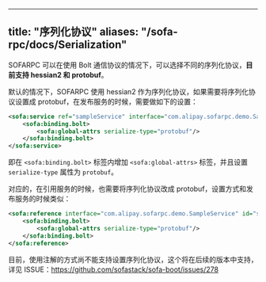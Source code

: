 
---

title: "序列化协议"
aliases: "/sofa-rpc/docs/Serialization"
---

SOFARPC 可以在使用 Bolt 通信协议的情况下，可以选择不同的序列化协议，**目前支持 hessian2 和 protobuf**。

默认的情况下，SOFARPC 使用 hessian2 作为序列化协议，如果需要将序列化协议设置成 protobuf，在发布服务的时候，需要做如下的设置：

```xml
<sofa:service ref="sampleService" interface="com.alipay.sofarpc.demo.SampleService">
    <sofa:binding.bolt>
        <sofa:global-attrs serialize-type="protobuf"/>
    </sofa:binding.bolt>
</sofa:service>
```

即在 `<sofa:binding.bolt>` 标签内增加 `<sofa:global-attrs>` 标签，并且设置 `serialize-type` 属性为 `protobuf`。

对应的，在引用服务的时候，也需要将序列化协议改成 protobuf，设置方式和发布服务的时候类似：

```xml
<sofa:reference interface="com.alipay.sofarpc.demo.SampleService" id="sampleServiceRef" jvm-first="false">
    <sofa:binding.bolt>
        <sofa:global-attrs serialize-type="protobuf"/>
    </sofa:binding.bolt>
</sofa:reference>
```

目前，使用注解的方式尚不能支持设置序列化协议，这个将在后续的版本中支持，详见 ISSUE：<https://github.com/sofastack/sofa-boot/issues/278>
